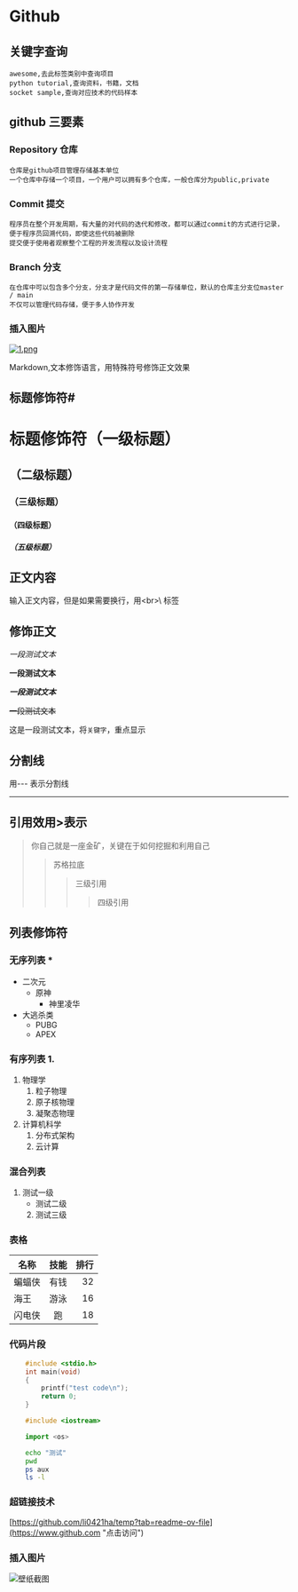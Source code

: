 # Github
## 关键字查询
	awesome,去此标签类别中查询项目
	python tutorial,查询资料，书籍，文档
	socket sample,查询对应技术的代码样本
## github 三要素
### Repository 仓库
	仓库是github项目管理存储基本单位
	一个仓库中存储一个项目，一个用户可以拥有多个仓库，一般仓库分为public,private
### Commit 提交
	程序员在整个开发周期，有大量的对代码的迭代和修改，都可以通过commit的方式进行记录，便于程序员回溯代码，即使这些代码被删除
	提交便于使用者观察整个工程的开发流程以及设计流程
### Branch 分支
	在仓库中可以包含多个分支，分支才是代码文件的第一存储单位，默认的仓库主分支位master / main
	不仅可以管理代码存储，便于多人协作开发
### 插入图片
[![1.png](https://i.postimg.cc/yWC8n3DV/1.png)](https://postimg.cc/FkGvHRbq)

Markdown,文本修饰语言，用特殊符号修饰正文效果<br>

## 标题修饰符\#

# 标题修饰符（一级标题）
## （二级标题）
### （三级标题）
#### （四级标题）
##### （五级标题）


## 正文内容
   
   输入正文内容，但是如果需要换行，用\<br\>\ 标签

## 修饰正文

   *一段测试文本*

   **一段测试文本**

   ***一段测试文本***

   ~~一段测试文本~~

   这是一段测试文本，将`关键字`，重点显示
## 分割线
   
   用\-\-\- 表示分割线

---

## 引用效用\>表示
> 你自己就是一座金矿，关键在于如何挖掘和利用自己
>> 苏格拉底
>>> 三级引用
>>>> 四级引用

## 列表修饰符
### 无序列表 \*
* 二次元
  * 原神
    * 神里凌华
* 大逃杀类
  * PUBG
  * APEX

### 有序列表 1.
1. 物理学
   1. 粒子物理
   2. 原子核物理
   3. 凝聚态物理
2. 计算机科学
   1. 分布式架构
   2. 云计算
### 混合列表
1. 测试一级
   * 测试二级
   2. 测试三级

### 表格
名称|技能|排行
--|:--:|--:|
蝙蝠侠|有钱|32
海王|游泳|16
闪电侠|跑|18

### 代码片段

```c
	#include <stdio.h>
	int main(void)
	{
		printf("test code\n");
		return 0;
	}
```

```cpp
	#include <iostream>
```
```python
	import <os>
```
```bash
	echo "测试"
	pwd
	ps aux
	ls -l
```

### 超链接技术

[https://github.com/li0421ha/temp?tab=readme-ov-file](https://www.github.com "点击访问")

### 插入图片
![壁纸截图](C://Users//DELL//Desktop//是的我是神.jpg "悬停标题")

